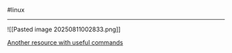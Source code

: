 #linux 

---


![[Pasted image 20250811002833.png]]


[Another resource with useful commands](https://tmuxcheatsheet.com)

